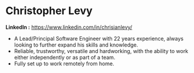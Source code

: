 # **Christopher Levy**

**LinkedIn :** https://www.linkedin.com/in/chrisianlevy/

* A Lead/Principal Software Engineer with 22 years experience, always looking to further expand his skills and knowledge.  
* Reliable, trustworthy, versatile and hardworking, with the ability to work either independently or as part of a team.  
* Fully set up to work remotely from home.
